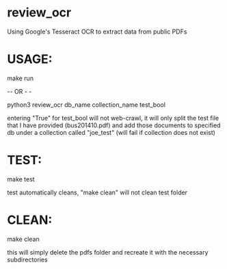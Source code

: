 # review_ocr
Using Google's Tesseract OCR to extract data from public PDFs

# USAGE:
make run

-- OR - -

python3 review_ocr db_name collection_name test_bool

entering "True" for test_bool will not web-crawl, it will only split the test file that I have provided (bus201410.pdf)
and add those documents to specified db under a collection called "joe_test" (will fail if collection does not exist)

# TEST:
make test

test automatically cleans, "make clean" will not clean test folder

# CLEAN:
make clean

this will simply delete the pdfs folder and recreate it with the necessary subdirectories